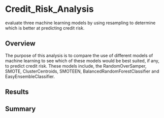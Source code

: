 # Credit_Risk_Analysis
evaluate three machine learning models by using resampling to determine which is better at predicting credit risk.
## Overview
The purpose of this analysis is to compare the use of different models of machine learning to see which of these models would be best suited, if any, to predict credit risk. These models include, the RandomOverSamper, SMOTE, ClusterCentroids, SMOTEEN, BalancedRandomForestClassifier and EasyEnsembleClassifier.
## Results
## Summary
